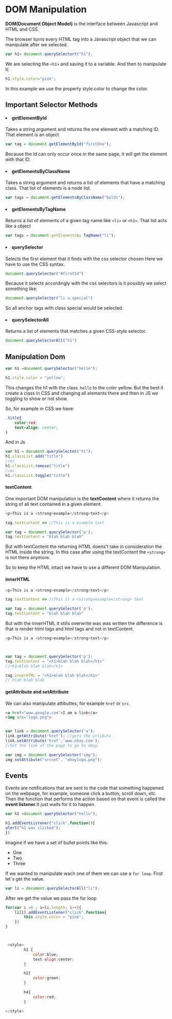<h1>DOM Manipulation</h1>

**DOM(Document Object Model)** is the interface between Javascript and HTML and CSS.

The browser turns every HTML tag into a Javascript object that we can manipulate after we selected.

```javascript
var h1= document.querySelectort("h1");
```
We are selecting the `<h1>` and saving it to a variable. And then to manipulate it:

```javascript
h1.style.color="pink";
```
In this example we use the property style.color to change the color.

<h2>Important Selector Methods</h2>

<h4><li>getElementById</li></h4>

Takes a string argument and returns the one element with a matching ID. That element is an object

```javascript
var tag = document.getElementById("firstOne");
```
Because the Id can only occur once in the same page, it will get the element with that ID.

<h4><li>getElementsByClassName</li></h4>

Takes a string argument and returns a list of elements that have a matching class.  That list of elements is a node list.

```javascript
var tags = document.getElementsByClassName("bolds");
```

<h4><li>getElementsByTagName</li></h4>

Returns a list of elements of a given tag name like `<li>` or `<h1>`. That list acts like a object

```javascript
var tags = document.getElementsBy TagName("li");
```


<h4><li>querySelector</li></h4>

Selects the first element that it finds with the css selector chosen.Here we have to use the CSS syntax.

```javascript
document.querySelector("#firstId")
```

Because it selects accordingly with the css selectors is it possibly we select something like:
```javascript
document.querySelector("li a.special")
```
So all anchor tags with class special would be selected.

<h4><li>querySelectorAll</li></h4>


Returns a list of elements that matches a given CSS-style selector.
```javascript
document.querySelectorAll("h1")
```



<h2>Manipulation Dom</h2>

```javascript
var h1 =document.querySelector("hello");

h1.style.color = "yellow";

```
This changes the h1 with the class`.hello` to the color yellow. But the best it create a class in CSS and changing all elements there and then in JS we toggling to show or not show.

So, for example in CSS we have:

```css
.title{
    color:red;
    text-align: center;
}
```
And in Js
```javascript
var h1 = document.querySelectot("h1");
h1.classList.add("title")
//or
h1.classList.remove("title")
//or
h1.classList.toggle("title")

```
<h4>textContent</h4>

One important DOM manipulation is the <b>textContent</b> where it returns the string of all text contained in a given element.

```javascript
<p>This is a <strong>example</strong>text</p>

tag.textContent => //This is a example text

var tag = document.querySelector('p');
tag.textContent = "blah blah blah"
```
But with textContent the returning HTML doens't take in consideration the HTML inside the string. In this case after using the textContent the `<strong>` is not there anymore.

So to keep the HTML intact we have to use a different DOM Manipulation.

<h4>innerHTML</h4>

```javascript
<p>This is a <strong>example</strong>text</p>

tag.textContent => //This is a <strong>example</strong> text

var tag = document.querySelector('p');
tag.textContent = "blah blah blah"
```
But with the innerHTML it stills overwrite was was written the difference is that is render html tags and html tags and not in textContent.

```javascript
<p>This is a <strong>example</strong>text</p>



var tag = document.querySelector('p');
tag.textContent = "<h1>blah blah blah</h1>" 
//<h1>blah blah blah</h1>

tag.innerHTML = "<h1>blah blah blah</h1>" 
// blah blah blah
```
<h4>getAttribute and setAttribute</h4>

We can also manipulate attibuttes, for example `href` or `src`.

```html
<a href="www.google.com">I am a link</a>
<img src="logo.png">
```
```javascript

var link = document.querySelector('a');
link.getAttribute('href'); //gets the attibute
link.setAttribute('href','www.ebay.com');
//Set the link of the page to go to ebay.

var img = document.querySelector("img");
img.setAttibute("srcset", "ebaylogo.png");

```
<h2>Events</h2>

Events are notifications that are sent to the code that something happened on the webpage, for example, someone click a button, scroll down, etc.
Then the function that performs the action based on that event is called the <b>event listener</b>.It just waits for it to happen.

```javascript
var h1 =document.querySelector("hello");

h1.addEventListener("click",function(){
alert("h1 was clicked");
}) 

```

Imagine if we have a set of bullet points like this:


* One
* Two
* Three

If we wanted to manipulate wach one of them we can use a `for loop`. First let´s get the value.

```javascript
var li = document.querySelectorAll("li");
```
After we get the value we pass the for loop
```javascript
for(var i =0 ; i<li.length; i++){
    li[i].addEventListener("click",function{
        this.style.color = "pink";
    })
}



 <style>
        h1 {
            color:blue;
            text-align:center;
        }

        h2{
            color:green;
        }

        h4{
            color:red;
        }

</style>

